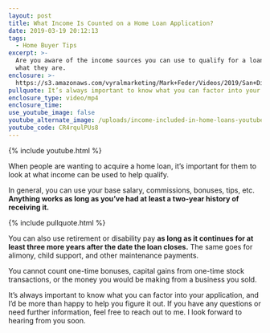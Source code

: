 ```yaml
---
layout: post
title: What Income Is Counted on a Home Loan Application?
date: 2019-03-19 20:12:13
tags:
  - Home Buyer Tips
excerpt: >-
  Are you aware of the income sources you can use to qualify for a loan? Here’s
  what they are.
enclosure: >-
  https://s3.amazonaws.com/vyralmarketing/Mark+Feder/Videos/2019/San+Diego+Loan+Advisor-+What+Income+Is+Counted+on+a+Home+Loan+Application_.mp4
pullquote: It’s always important to know what you can factor into your application.
enclosure_type: video/mp4
enclosure_time:
use_youtube_image: false
youtube_alternate_image: /uploads/income-included-in-home-loans-youtube.jpg
youtube_code: CR4rqulPUs8
---
```


{% include youtube.html %}

When people are wanting to acquire a home loan, it’s important for them to look at what income can be used to help qualify.

In general, you can use your base salary, commissions, bonuses, tips, etc. **Anything works as long as you’ve had at least a two-year history of receiving it.**&nbsp;

{% include pullquote.html %}

You can also use retirement or disability pay **as long as it continues for at least three more years after the date the loan closes.** The same goes for alimony, child support, and other maintenance payments.&nbsp;

You cannot count one-time bonuses, capital gains from one-time stock transactions, or the money you would be making from a business you sold.&nbsp;

It’s always important to know what you can factor into your application, and I’d be more than happy to help you figure it out. If you have any questions or need further information, feel free to reach out to me. I look forward to hearing from you soon.